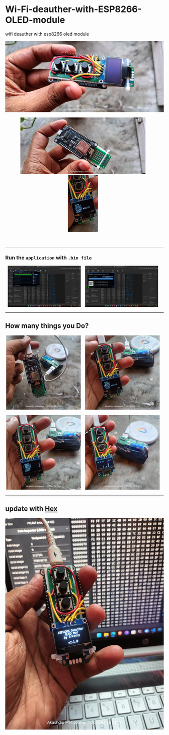 # Wi-Fi-deauther-with-ESP8266-OLED-module
wifi deauther with esp8266 oled module

<img src="public/setup 01.jpg">

<p align="center">
  <img src="public/setup 02.jpg" alt="Image 1" width="79%" style="margin-right: 10px;"/>
  <img src="public/setup 03.jpg" alt="Image 2" width="19%" style="margin-right: 10px;"/>
</p>

</br>

---

### Run the `application` with `.bin file`

<p align="center">
  <img src="public/Hex 01.png" alt="Image 1" width="46%" style="margin-right: 10px;"/>
  <img src="public/Hex 02.png" alt="Image 2" width="46%" style="margin-right: 10px;"/>
</p>

---

## How many things you Do?

<p align="center">
  <img src="public/setup 04.jpg" alt="Image 1" width="47%" style="margin-right: 10px;"/>
  <img src="public/setup 05.jpg" alt="Image 2" width="47%" style="margin-right: 10px;"/>
</p>
<p align="center">
  <img src="public/setup 07.jpg" alt="Image 1" width="47%" style="margin-right: 10px;"/>
  <img src="public/setup 08.jpg" alt="Image 2" width="47%" style="margin-right: 10px;"/>
</p>

---

## update with [Hex](https://hexed.it/)

<img src="public/Hex 00.jpg">
